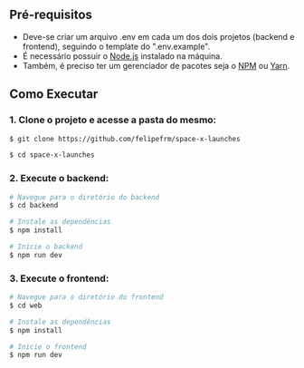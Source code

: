 ## Pré-requisitos

  - Deve-se criar um arquivo .env em cada um dos dois projetos (backend e frontend), seguindo o template do ".env.example".
  - É necessário possuir o [Node.js](https://nodejs.org/en/) instalado na máquina.
  - Também, é preciso ter um gerenciador de pacotes seja o [NPM](https://www.npmjs.com/) ou [Yarn](https://yarnpkg.com/).


## Como Executar

### 1. Clone o projeto e acesse a pasta do mesmo: 

```bash
$ git clone https://github.com/felipefrm/space-x-launches

$ cd space-x-launches
```

### 2. Execute o backend: 

```bash
# Navegue para o diretório do backend
$ cd backend

# Instale as dependências
$ npm install

# Inicie o backend
$ npm run dev
```

### 3. Execute o frontend: 

```bash
# Navegue para o diretório do frontend
$ cd web

# Instale as dependências
$ npm install

# Inicie o frontend
$ npm run dev
```